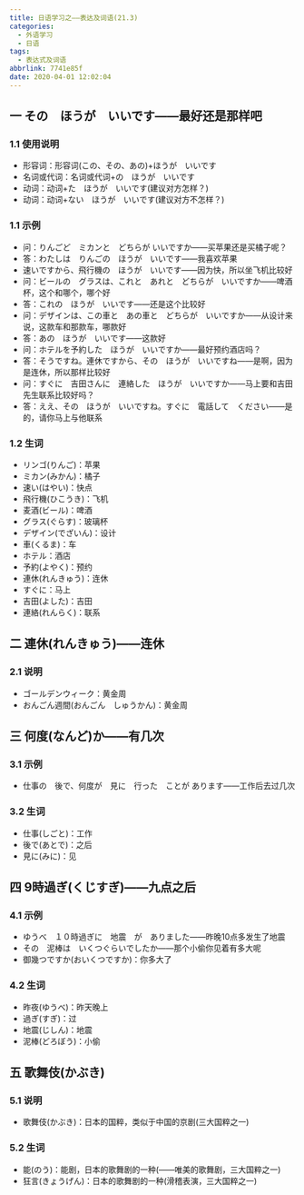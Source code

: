 ```yaml
---
title: 日语学习之——表达及词语(21.3)
categories:
  - 外语学习
  - 日语
tags:
  - 表达式及词语
abbrlink: 7741e85f
date: 2020-04-01 12:02:04
---
```

## 一 その　ほうが　いいです——最好还是那样吧
### 1.1 使用说明
* 形容词：形容词(この、その、あの)+ほうが　いいです
* 名词或代词：名词或代词+の　ほうが　いいです
* 动词：动词+た　ほうが　いいです(建议对方怎样？)
* 动词：动词+ない　ほうが　いいです(建议对方不怎样？)

<!--more-->

### 1.1 示例

* 问：りんごど　ミカンと　どちらが  いいですか——买苹果还是买橘子呢？
* 答：わたしは　りんごの　ほうが　いいです——我喜欢苹果
* 速いですから、飛行機の　ほうが　いいです——因为快，所以坐飞机比较好
* 问：ビールの　グラスは、これと　あれと　どちらが　いいですか——啤酒杯，这个和哪个，哪个好
* 答：これの　ほうが　いいです——还是这个比较好
* 问：デザインは、この車と　あの車と　どちらが　いいですか——从设计来说，这款车和那款车，哪款好
* 答：あの　ほうが　いいです——这款好
* 问：ホテルを予約した　ほうが　いいですか——最好预约酒店吗？
* 答：そうですね。連休ですから、その　ほうが　いいですね——是啊，因为是连休，所以那样比较好
* 问：すぐに　吉田さんに　連絡した　ほうが　いいですか——马上要和吉田先生联系比较好吗？
* 答：ええ、その　ほうが　いいですね。すぐに　電話して　ください——是的，请你马上与他联系

### 1.2 生词

* リンゴ(りんご)：苹果
* ミカン(みかん)：橘子
* 速い(はやい)：快点
* 飛行機(ひこうき)：飞机
* 麦酒(ビール)：啤酒
* グラス(ぐらす)：玻璃杯
* デザイン(でざいん)：设计
* 車(くるま)：车
* ホテル：酒店
* 予約(よやく)：预约
* 連休(れんきゅう)：连休
* すぐに：马上
* 吉田(よした)：吉田
* 連絡(れんらく)：联系

## 二 連休(れんきゅう)——连休

### 2.1 说明

* ゴールデンウィーク：黄金周
* おんごん週間(おんごん　しゅうかん)：黄金周

## 三 何度(なんど)か——有几次

### 3.1 示例

* 仕事の　後で、何度が　見に　行った　ことが  あります——工作后去过几次 

### 3.2 生词

* 仕事(しごと)：工作
* 後で(あとで)：之后
* 見に(みに)：见

## 四 9時過ぎ(くじすぎ)——九点之后

### 4.1 示例

* ゆうべ　１０時過ぎに　地震　が　ありました——昨晚10点多发生了地震
* その　泥棒は　いくつぐらいでしたか——那个小偷你见着有多大呢
* 御幾つですか(おいくつですか)：你多大了

### 4.2 生词

* 昨夜(ゆうべ)：昨天晚上
* 過ぎ(すぎ)：过
* 地震(じしん)：地震
* 泥棒(どろぼう)：小偷

## 五 歌舞伎(かぶき)

### 5.1 说明

* 歌舞伎(かぶき)：日本的国粹，类似于中国的京剧(三大国粹之一)

### 5.2 生词

* 能(のう)：能剧，日本的歌舞剧的一种(——唯美的歌舞剧，三大国粹之一)
* 狂言(きょうげん)：日本的歌舞剧的一种(滑稽表演，三大国粹之一)